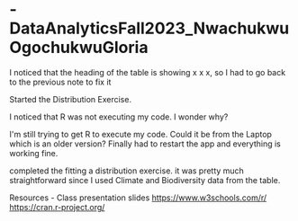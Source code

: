 # -DataAnalyticsFall2023_NwachukwuOgochukwuGloria

I noticed that the heading of the table is showing x x x, so I had to go back to the previous note to fix it

Started the Distribution Exercise.

I noticed that R was not executing my code. I wonder why?

I'm still trying to get R to execute my code. 
Could it be from the Laptop which is an older version?
Finally had to restart the app and everything is working fine.

completed the  fitting a distribution exercise. 
it was pretty much straightforward since I used Climate and Biodiversity data from the table.

Resources - 
    Class presentation slides 
    https://www.w3schools.com/r/
    https://cran.r-project.org/
